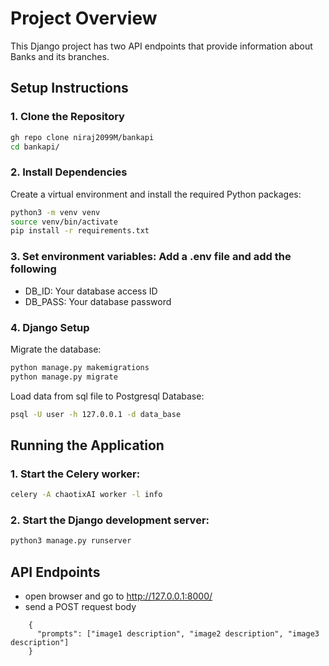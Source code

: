 # Project Overview
This Django project has two API endpoints that provide information about Banks and its branches.



## Setup Instructions

### 1. Clone the Repository
```bash
gh repo clone niraj2099M/bankapi
cd bankapi/

```

### 2. Install Dependencies
Create a virtual environment and install the required Python packages:
```bash
python3 -m venv venv
source venv/bin/activate
pip install -r requirements.txt
```

### 3. Set environment variables: Add a .env file and add the following
- DB_ID: Your database access ID
- DB_PASS: Your database password

### 4. Django Setup
Migrate the database:
```bash
python manage.py makemigrations
python manage.py migrate
```
Load data from sql file to Postgresql Database:
```bash
psql -U user -h 127.0.0.1 -d data_base

```


## Running the Application

### 1. Start the Celery worker:
```bash
celery -A chaotixAI worker -l info
```

### 2. Start the Django development server:
```bash
python3 manage.py runserver
```

## API Endpoints
- open browser and go to http://127.0.0.1:8000/
- send a POST request body
```
    {
      "prompts": ["image1 description", "image2 description", "image3 description"]
    }
